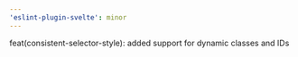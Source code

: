 ```yaml
---
'eslint-plugin-svelte': minor
---
```


feat(consistent-selector-style): added support for dynamic classes and IDs
